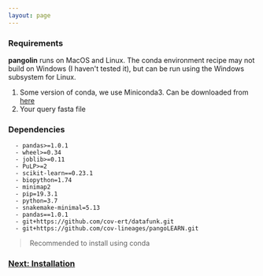 ```yaml
---
layout: page
---
```


### Requirements

<strong>pangolin</strong> runs on MacOS and Linux. The conda environment recipe may not build on Windows (I haven't tested it), but can be run using the Windows subsystem for Linux.

1. Some version of conda, we use Miniconda3. Can be downloaded from [here](https://docs.conda.io/en/latest/miniconda.html)
2. Your query fasta file

### Dependencies

```
  - pandas>=1.0.1
  - wheel>=0.34
  - joblib>=0.11
  - PuLP>=2
  - scikit-learn==0.23.1
  - biopython=1.74
  - minimap2
  - pip=19.3.1
  - python=3.7
  - snakemake-minimal=5.13
  - pandas==1.0.1
  - git+https://github.com/cov-ert/datafunk.git
  - git+https://github.com/cov-lineages/pangoLEARN.git
```

> Recommended to install using conda


### [Next: Installation](./installation.html)